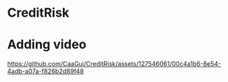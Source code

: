# CreditRisk
# Adding video
https://github.com/CaaGui/CreditRisk/assets/127546061/00c4a1b6-8e54-4adb-a07a-f826b2d89f48
